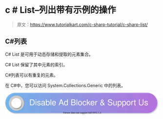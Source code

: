 # c # List–列出带有示例的操作

> 原文：<https://www.tutorialkart.com/c-sharp-tutorial/c-sharp-list/>

## C#列表

C# List 是可用于动态存储和提取的元素集合。

C# List 保留了其中元素的索引。

C#列表可以有重复的元素。

在 C#中，您可以访问 System.Collections.Generic 中的列表。

[![](img/925da31b32d6bc3827932f6c8afb11bb.png)](https://www.tutorialkart.com/)